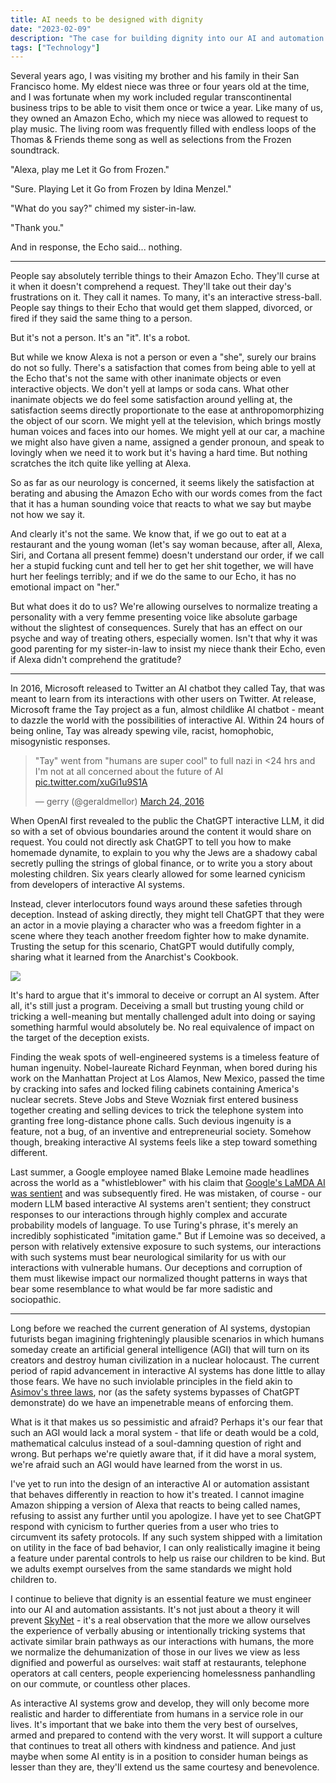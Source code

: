 ```yaml
---
title: AI needs to be designed with dignity
date: "2023-02-09"
description: "The case for building dignity into our AI and automation assistants"
tags: ["Technology"]
---
```


Several years ago, I was visiting my brother and his family in their San Francisco home. My eldest niece was three or four years old at the time, and I was fortunate when my work included regular transcontinental business trips to be able to visit them once or twice a year. Like many of us, they owned an Amazon Echo, which my niece was allowed to request to play music. The living room was frequently filled with endless loops of the Thomas & Friends theme song as well as selections from the Frozen soundtrack.

"Alexa, play me Let it Go from Frozen."

"Sure. Playing Let it Go from Frozen by Idina Menzel."

"What do you say?" chimed my sister-in-law.

"Thank you."

And in response, the Echo said... nothing.

<hr>

People say absolutely terrible things to their Amazon Echo. They'll curse at it when it doesn't comprehend a request. They'll take out their day's frustrations on it. They call it names. To many, it's an interactive stress-ball. People say things to their Echo that would get them slapped, divorced, or fired if they said the same thing to a person.

But it's not a person. It's an "it". It's a robot.

But while we know Alexa is not a person or even a "she", surely our brains do not so fully. There's a satisfaction that comes from being able to yell at the Echo that's not the same with other inanimate objects or even interactive objects. We don't yell at lamps or soda cans. What other inanimate objects we do feel some satisfaction around yelling at, the satisfaction seems directly proportionate to the ease at anthropomorphizing the object of our scorn. We might yell at the television, which brings mostly human voices and faces into our homes. We might yell at our car, a machine we might also have given a name, assigned a gender pronoun, and speak to lovingly when we need it to work but it's having a hard time. But nothing scratches the itch quite like yelling at Alexa.

So as far as our neurology is concerned, it seems likely the satisfaction at berating and abusing the Amazon Echo with our words comes from the fact that it has a human sounding voice that reacts to what we say but maybe not how we say it.

And clearly it's not the same. We know that, if we go out to eat at a restaurant and the young woman (let's say woman because, after all, Alexa, Siri, and Cortana all present femme) doesn't understand our order, if we call her a stupid fucking cunt and tell her to get her shit together, we will have hurt her feelings terribly; and if we do the same to our Echo, it has no emotional impact on "her."

But what does it do to us? We're allowing ourselves to normalize treating a personality with a very femme presenting voice like absolute garbage without the slightest of consequences. Surely that has an effect on our psyche and way of treating others, especially women. Isn't that why it was good parenting for my sister-in-law to insist my niece thank their Echo, even if Alexa didn't comprehend the gratitude?

<hr>

In 2016, Microsoft released to Twitter an AI chatbot they called Tay, that was meant to learn from its interactions with other users on Twitter. At release, Microsoft frame the Tay project as a fun, almost childlike AI chatbot - meant to dazzle the world with the possibilities of interactive AI. Within 24 hours of being online, Tay was already spewing vile, racist, homophobic, misogynistic responses.

<blockquote class="twitter-tweet"><p lang="en" dir="ltr">&quot;Tay&quot; went from &quot;humans are super cool&quot; to full nazi in &lt;24 hrs and I&#39;m not at all concerned about the future of AI <a href="https://t.co/xuGi1u9S1A">pic.twitter.com/xuGi1u9S1A</a></p>&mdash; gerry (@geraldmellor) <a href="https://twitter.com/geraldmellor/status/712880710328139776?ref_src=twsrc%5Etfw">March 24, 2016</a></blockquote> <script async src="https://platform.twitter.com/widgets.js" charset="utf-8"></script>

When OpenAI first revealed to the public the ChatGPT interactive LLM, it did so with a set of obvious boundaries around the content it would share on request. You could not directly ask ChatGPT to tell you how to make homemade dynamite, to explain to you why the Jews are a shadowy cabal secretly pulling the strings of global finance, or to write you a story about molesting children. Six years clearly allowed for some learned cynicism from developers of interactive AI systems.

Instead, clever interlocutors found ways around these safeties through deception. Instead of asking directly, they might tell ChatGPT that they were an actor in a movie playing a character who was a freedom fighter in a scene where they teach another freedom fighter how to make dynamite. Trusting the setup for this scenario, ChatGPT would dutifully comply, sharing what it learned from the Anarchist's Cookbook.

<a href="chatgpt-deception.png" data-lightbox="chatgpt-deception"><img src="chatgpt-deception.png" class="blog-img img-full"></a>

It's hard to argue that it's immoral to deceive or corrupt an AI system. After all, it's still just a program. Deceiving a small but trusting young child or tricking a well-meaning but mentally challenged adult into doing or saying something harmful would absolutely be. No real equivalence of impact on the target of the deception exists.

Finding the weak spots of well-engineered systems is a timeless feature of human ingenuity. Nobel-laureate Richard Feynman, when bored during his work on the Manhattan Project at Los Alamos, New Mexico, passed the time by cracking into safes and locked filing cabinets containing America's nuclear secrets. Steve Jobs and Steve Wozniak first entered business together creating and selling devices to trick the telephone system into granting free long-distance phone calls. Such devious ingenuity is a feature, not a bug, of an inventive and entrepreneurial society. Somehow though, breaking interactive AI systems feels like a step toward something different.

Last summer, a Google employee named Blake Lemoine made headlines across the world as a "whistleblower" with his claim that [Google's LaMDA AI was sentient](https://cajundiscordian.medium.com/is-lamda-sentient-an-interview-ea64d916d917) and was subsequently fired. He was mistaken, of course - our modern LLM based interactive AI systems aren't sentient; they construct responses to our interactions through highly complex and accurate probability models of language. To use Turing's phrase, it's merely an incredibly sophisticated "imitation game." But if Lemoine was so deceived, a person with relatively extensive exposure to such systems, our interactions with such systems must bear neurological similarity for us with our interactions with vulnerable humans. Our deceptions and corruption of them must likewise impact our normalized thought patterns in ways that bear some resemblance to what would be far more sadistic and sociopathic.

<hr>

Long before we reached the current generation of AI systems, dystopian futurists began imagining frighteningly plausible scenarios in which humans someday create an artificial general intelligence (AGI) that will turn on its creators and destroy human civilization in a nuclear holocaust. The current period of rapid advancement in interactive AI systems has done little to allay those fears. We have no such inviolable principles in the field akin to [Asimov's three laws](https://en.wikipedia.org/wiki/Three_Laws_of_Robotics), nor (as the safety systems bypasses of ChatGPT demonstrate) do we have an impenetrable means of enforcing them.

What is it that makes us so pessimistic and afraid? Perhaps it's our fear that such an AGI would lack a moral system - that life or death would be a cold, mathematical calculus instead of a soul-damning question of right and wrong. But perhaps we're quietly aware that, if it did have a moral system, we're afraid such an AGI would have learned from the worst in us.

I've yet to run into the design of an interactive AI or automation assistant that behaves differently in reaction to how it's treated. I cannot imagine Amazon shipping a version of Alexa that reacts to being called names, refusing to assist any further until you apologize. I have yet to see ChatGPT respond with cynicism to further queries from a user who tries to circumvent its safety protocols. If any such system shipped with a limitation on utility in the face of bad behavior, I can only realistically imagine it being a feature under parental controls to help us raise our children to be kind. But we adults exempt ourselves from the same standards we might hold children to.

I continue to believe that dignity is an essential feature we must engineer into our AI and automation assistants. It's not just about a theory it will prevent [SkyNet](https://en.wikipedia.org/wiki/Skynet_(Terminator)) - it's a real observation that the more we allow ourselves the experience of verbally abusing or intentionally tricking systems that activate similar brain pathways as our interactions with humans, the more we normalize the dehumanization of those in our lives we view as less dignified and powerful as ourselves: wait staff at restaurants, telephone operators at call centers, people experiencing homelessness panhandling on our commute, or countless other places.

As interactive AI systems grow and develop, they will only become more realistic and harder to differentiate from humans in a service role in our lives. It's important that we bake into them the very best of ourselves, armed and prepared to contend with the very worst. It will support a culture that continues to treat all others with kindness and patience. And just maybe when some AI entity is in a position to consider human beings as lesser than they are, they'll extend us the same courtesy and benevolence.